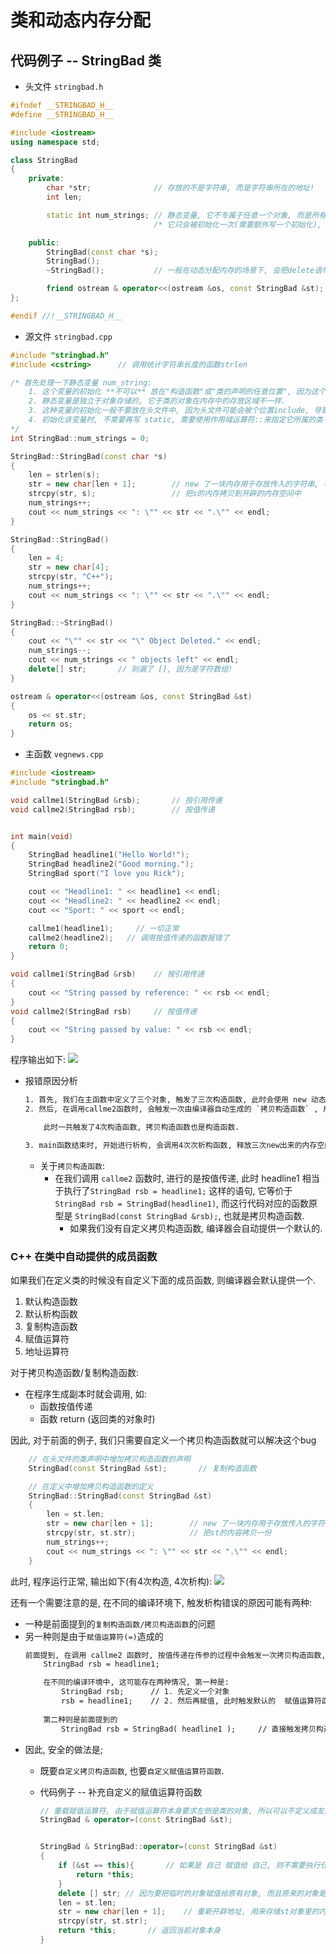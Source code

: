 # 类和动态内存分配

## 代码例子 -- StringBad 类
- 头文件 `stringbad.h`
```cpp
#ifndef __STRINGBAD_H__
#define __STRINGBAD_H__

#include <iostream>
using namespace std;

class StringBad
{
    private:
        char *str;              // 存放的不是字符串, 而是字符串所在的地址!
        int len;

        static int num_strings; // 静态变量, 它不专属于任意一个对象, 而是所有对象共享的
                                /* 它只会被初始化一次(需要额外写一个初始化), 所有定义的对象都共享这个成员变量, 这种变量常用于统计这个类一共有多少个对象 */

    public:
        StringBad(const char *s);
        StringBad();
        ~StringBad();           // 一般在动态分配内存的场景下, 会把delete语句写在这里

        friend ostream & operator<<(ostream &os, const StringBad &st);
};

#endif //!__STRINGBAD_H__
```
- 源文件 `stringbad.cpp`
```cpp
#include "stringbad.h"
#include <cstring>      // 调用统计字符串长度的函数strlen

/* 首先处理一下静态变量 num_string:
    1. 这个变量的初始化 **不可以** 放在"构造函数"或"类的声明的任意位置", 因为这个变量不专属于任意一个对象, 它是共享的
    2. 静态变量是独立于对象存储的, 它于类的对象在内存中的存放区域不一样.
    3. 这种变量的初始化一般不要放在头文件中, 因为头文件可能会被个位置include, 导致初始化语句有多条, 一般只放在 定义类方法的cpp 文件中
    4. 初始化该变量时, 不需要再写 static, 需要使用作用域运算符::来指定它所属的类
*/
int StringBad::num_strings = 0;     

StringBad::StringBad(const char *s)
{
    len = strlen(s);
    str = new char[len + 1];        // new 了一块内存用于存放传入的字符串, 不然跑完这个函数之后, s里的东西就会被系统删掉
    strcpy(str, s);                 // 把s的内存拷贝到开辟的内存空间中
    num_strings++;
    cout << num_strings << ": \"" << str << ".\"" << endl;
}

StringBad::StringBad()
{
    len = 4;
    str = new char[4];
    strcpy(str, "C++");
    num_strings++;
    cout << num_strings << ": \"" << str << ".\"" << endl;
}

StringBad::~StringBad()
{
    cout << "\"" << str << "\" Object Deleted." << endl;
    num_strings--;
    cout << num_strings << " objects left" << endl;
    delete[] str;       // 别漏了 [], 因为是字符数组!
} 

ostream & operator<<(ostream &os, const StringBad &st)
{
    os << st.str;
    return os;
}
```

- 主函数 `vegnews.cpp`
```cpp
#include <iostream>
#include "stringbad.h"

void callme1(StringBad &rsb);       // 按引用传递
void callme2(StringBad rsb);        // 按值传递


int main(void)
{
    StringBad headline1("Hello World!");
    StringBad headline2("Good morning.");
    StringBad sport("I love you Rick");

    cout << "Headline1: " << headline1 << endl; 
    cout << "Headline2: " << headline2 << endl; 
    cout << "Sport: " << sport << endl; 

    callme1(headline1);     // 一切正常
    callme2(headline2);   // 调用按值传递的函数报错了
    return 0;
}

void callme1(StringBad &rsb)    // 按引用传递
{
    cout << "String passed by reference: " << rsb << endl;
}
void callme2(StringBad rsb)     // 按值传递
{
    cout << "String passed by value: " << rsb << endl;
}
```

程序输出如下:
![](十二章笔记_images/StringBad代码例子_调用按值传递出错.png)
- 报错原因分析
    ```txt
    1. 首先, 我们在主函数中定义了三个对象, 触发了三次构造函数, 此时会使用 new 动态开辟内存空间.
    2. 然后, 在调用callme2函数时, 会触发一次由编译器自动生成的 `拷贝构造函数` , 用于把headline1对象拷贝到rsb对象中, 此时 没有使用 new !!!!

        此时一共触发了4次构造函数, 拷贝构造函数也是构造函数.

    3. main函数结束时, 开始进行析构, 会调用4次次析构函数, 释放三次new出来的内存空间, 但是由于rsb对象没有使用 new, 所以执行到析构函数的 delete 语句时程序出错.
    ```
    - 关于`拷贝构造函数`:
      - 在我们调用 `callme2` 函数时, 进行的是按值传递, 此时 headline1 相当于执行了` StringBad rsb = headline1; ` 这样的语句, 它等价于`StringBad rsb = StringBad(headline1)`, 而这行代码对应的函数原型是 `StringBad(const StringBad &rsb);`, 也就是拷贝构造函数.
        - 如果我们没有自定义拷贝构造函数, 编译器会自动提供一个默认的.


### C++ 在类中自动提供的成员函数
如果我们在定义类的时候没有自定义下面的成员函数, 则编译器会默认提供一个.
1. 默认构造函数
2. 默认析构函数
3. 复制构造函数
4. 赋值运算符
5. 地址运算符


对于拷贝构造函数/复制构造函数:
- 在程序生成副本时就会调用, 如:
  - 函数按值传递
  - 函数 return (返回类的对象时)

因此, 对于前面的例子, 我们只需要自定义一个拷贝构造函数就可以解决这个bug
```cpp
    // 在头文件的类声明中增加拷贝构造函数的声明
    StringBad(const StringBad &st);       // 复制构造函数

    // 在定义中增加拷贝构造函数的定义
    StringBad::StringBad(const StringBad &st)
    {
        len = st.len;
        str = new char[len + 1];        // new 了一块内存用于存放传入的字符串
        strcpy(str, st.str);            // 把st的内容拷贝一份
        num_strings++;
        cout << num_strings << ": \"" << str << ".\"" << endl;
    }
```
此时, 程序运行正常, 输出如下(有4次构造, 4次析构):
![](十二章笔记_images/StringBad代码例子_调用按值传递调用自定义拷贝构造函数.png)

还有一个需要注意的是, 在不同的编译环境下, 触发析构错误的原因可能有两种:
- 一种是前面提到的`复制构造函数/拷贝构造函数`的问题
- 另一种则是由于`赋值运算符(=)`造成的
    ```txt
    前面提到, 在调用 callme2 函数时, 按值传递在传参的过程中会触发一次拷贝构造函数, 相当于执行语句:
        StringBad rsb = headline1;

        在不同的编译环境中, 这可能存在两种情况, 第一种是:
            StringBad rsb;      // 1. 先定义一个对象
            rsb = headline1;    // 2. 然后再赋值, 此时触发默认的  赋值运算符函数
        
        第二种则是前面提到的
            StringBad rsb = StringBad( headline1 );     // 直接触发拷贝构造函数
    ```
- 因此, 安全的做法是;
  - 既要`自定义拷贝构造函数`, 也要`自定义赋值运算符函数`.

  - 代码例子 -- 补充自定义的赋值运算符函数
    ```cpp
    // 重载赋值运算符, 由于赋值运算符本身要求左侧是类的对象, 所以可以不定义成友元函数
    StringBad & operator=(const StringBad &st);


    StringBad & StringBad::operator=(const StringBad &st)
    {
        if (&st == this){       // 如果是 自己 赋值给 自己, 则不需要执行任何操作
            return *this;
        }
        delete [] str; // 因为要把临时的对象赋值给原有对象, 而且原来的对象是new出来, 故需要先删除原对象, 防止内存泄露
        len = st.len;
        str = new char[len + 1];    // 重新开辟地址, 用来存储st对象里的内容
        strcpy(str, st.str);
        return *this;       // 返回当前对象本身
    }
    ```




